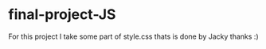 # final-project-JS

For this project I take some part of style.css thats is done by Jacky thanks :)
